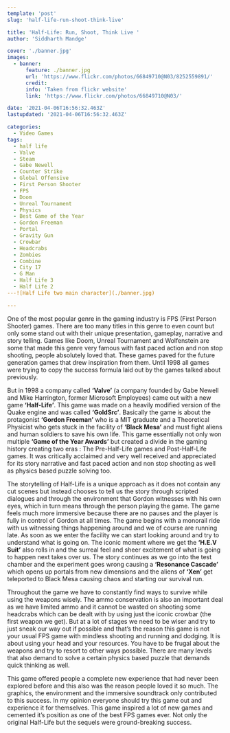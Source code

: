 ```yaml
---
template: 'post'
slug: 'half-life-run-shoot-think-live'

title: 'Half-Life: Run, Shoot, Think Live '
author: 'Siddharth Mandge'

cover: './banner.jpg'
images:
  - banner:
      feature: ./banner.jpg
      url: 'https://www.flickr.com/photos/66849710@N03/8252559891/'
      credit:
      info: 'Taken from flickr website'
      link: 'https://www.flickr.com/photos/66849710@N03/'

date: '2021-04-06T16:56:32.463Z'
lastupdated: '2021-04-06T16:56:32.463Z'

categories:
  - Video Games
tags:
  - half life
  - Valve
  - Steam
  - Gabe Newell
  - Counter Strike
  - Global Offensive
  - First Person Shooter
  - FPS
  - Doom
  - Unreal Tournament
  - Physics
  - Best Game of the Year
  - Gordon Freeman
  - Portal
  - Gravity Gun
  - Crowbar
  - Headcrabs
  - Zombies
  - Combine
  - City 17
  - G Man
  - Half Life 3
  - Half Life 2
---![Half Life two main character](./banner.jpg)

---
```


One of the most popular genre in the gaming industry is FPS (First Person Shooter) games. There are too many titles in this genre to even count but only some stand out with their unique presentation, gameplay, narrative and story telling. Games like Doom, Unreal Tournament and Wolfenstein are some that made this genre very famous with fast paced action and non stop shooting, people absolutely loved that. These games paved for the future generation games that drew inspiration from them. Until 1998 all games were trying to copy the success formula laid out by the games talked about previously.

But in 1998 a company called **‘Valve’** (a company founded by Gabe Newell and Mike Harrington, former Microsoft Employees) came out with a new game **‘Half-Life’**. This game was made on a heavily modified version of the Quake engine and was called **‘GoldSrc’**. Basically the game is about the protagonist **‘Gordon Freeman’** who is a MIT graduate and a Theoretical Physicist who gets stuck in the facility of **‘Black Mesa’** and must fight aliens and human soldiers to save his own life. This game essentially not only won multiple **‘Game of the Year Awards’** but created a divide in the gaming history creating two eras : The Pre-Half-Life games and Post-Half-Life games. It was critically acclaimed and very well received and appreciated for its story narrative and fast paced action and non stop shooting as well as physics based puzzle solving too.

The storytelling of Half-Life is a unique approach as it does not contain any cut scenes but instead chooses to tell us the story through scripted dialogues and through the environment that Gordon witnesses with his own eyes, which in turn means through the person playing the game. The game feels much more immersive because there are no pauses and the player is fully in control of Gordon at all times. The game begins with a monorail ride with us witnessing things happening around and we of course are running late. As soon as we enter the facility we can start looking around and try to understand what is going on. The iconic moment where we get the **‘H.E.V Suit’** also rolls in and the surreal feel and sheer excitement of what is going to happen next takes over us. The story continues as we go into the test chamber and the experiment goes wrong causing a **‘Resonance Cascade’** which opens up portals from new dimensions and the aliens of **‘Xen’** get teleported to Black Mesa causing chaos and starting our survival run.

Throughout the game we have to constantly find ways to survive while using the weapons wisely. The ammo conservation is also an important deal as we have limited ammo and it cannot be wasted on shooting some headcrabs which can be dealt with by using just the iconic crowbar (the first weapon we get). But at a lot of stages we need to be wiser and try to just sneak our way out if possible and that’s the reason this game is not your usual FPS game with mindless shooting and running and dodging. It is about using your head and your resources. You have to be frugal about the weapons and try to resort to other ways possible. There are many levels that also demand to solve a certain physics based puzzle that demands quick thinking as well.

This game offered people a complete new experience that had never been explored before and this also was the reason people loved it so much. The graphics, the environment and the immersive soundtrack only contributed to this success. In my opinion everyone should try this game out and experience it for themselves. This game inspired a lot of new games and cemented it’s position as one of the best FPS games ever. Not only the original Half-Life but the sequels were ground-breaking success.
